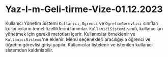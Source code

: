 # Yaz-l-m-Geli-tirme-Vize-01.12.2023
Kullanıcı Yönetim Sistemi
`Kullanici`, `Ogrenci` ve `OgretimGorevlisi` sınıfları kullanıcıların temel özelliklerini tanımlar.
`KullaniciSistemi` sınıfı, kullanıcıları yönetmek için gerekli metotları içerir.
Kullanıcılar örneklenir ve `KullaniciSistemi`'ne eklenir.
Menü seçenekleri aracılığıyla öğrenci ve öğretim görevlisi girişi yapılır.
Kullanıcılar listelenir ve istenilen kullanıcı sistemden kaldırılabilir.
